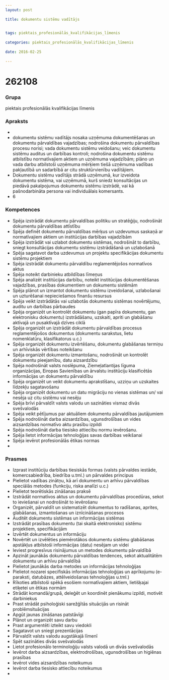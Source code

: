 ```yaml
---
layout: post
    
title: dokumentu sistēmu vadītājs

    
tags: piektais_profesionālās_kvalifikācijas_līmenis
    
categories: piektais_profesionālās_kvalifikācijas_līmenis
    
date: 2016-02-25
    
---
```

# 262108

### Grupa
piektais profesionālās kvalifikācijas līmenis


### Apraksts

* 
* dokumentu sistēmu vadītājs nosaka uzņēmuma dokumentēšanas un dokumentu pārvaldības vajadzības; nodrošina dokumentu pārvaldības procesu norisi; vada dokumentu sistēmu veidošanu; veic dokumentu sistēmu auditus un darbības kontroli; nodrošina dokumentu sistēmu atbilstību normatīvajiem aktiem un uzņēmuma vajadzībām; plāno un vada darbu atbilstoši uzņēmuma mērķiem tiešā uzņēmuma vadības pakļautībā un sadarbībā ar citu struktūrvienību vadītājiem. 
* 	Dokumentu sistēmu vadītājs strādā uzņēmumā, kur izveidota dokumentu sistēma, vai uzņēmumā, kurš sniedz konsultācijas un piedāvā pakalpojumus dokumentu sistēmu izstrādē, vai kā pašnodarbināta persona vai individuālais komersants. 
* 	6 

### Kompetences

* Spēja izstrādāt dokumentu pārvaldības politiku un stratēģiju, nodrošināt dokumentu pārvaldības attīstību
* Spēja definēt dokumentu pārvaldības mērķus un uzdevumus saskaņā ar normatīvajiem aktiem un institūcijas darbības vajadzībām
* Spēja izstrādāt vai uzlabot dokumentu sistēmas, nodrošināt to darbību, sniegt konsultācijas dokumentu sistēmu izstrādāšanā un uzlabošanā
* Spēja sagatavot darba uzdevumus un projektu specifikācijas dokumentu sistēmu projektiem
* Spēja izstrādāt dokumentu pārvaldību reglamentējošos normatīvos aktus
* Spēja noteikt darbinieku atbildības līmeņus
* Spēja analizēt institūcijas darbību, noteikt institūcijas dokumentēšanas vajadzības, prasības dokumentiem un dokumentu sistēmām
* Spēja plānot un izmantot dokumentu sistēmu izveidošanai, uzlabošanai un uzturēšanai nepieciešamos finanšu resursus
* Spēja veikt izstrādātās vai uzlabotās dokumentu sistēmas novērtējumu, auditu un darbības pārbaudes
* Spēja organizēt un kontrolēt dokumentu (gan papīra dokumentu, gan elektronisku dokumentu) izstrādāšanu, uzskaiti, apriti un glabāšanu aktīvajā un pusaktīvajā dzīves ciklā
* Spēja organizēt un izstrādāt dokumentu pārvaldības procesus reglamentējošos dokumentus (dokumentu sarakstus, lietu nomenklatūru, klasifikatorus u.c.)
* Spēja organizēt dokumentu izvērtēšanu, dokumentu glabāšanas termiņu un arhīviskās vērtības noteikšanu
* Spēja organizēt dokumentu izmantošanu, nodrošināt un kontrolēt dokumentu pieejamību, datu aizsardzību
* Spēja nodrošināt valsts noslēpuma, Ziemeļatlantijas līguma organizācijas, Eiropas Savienības un ārvalstu institūciju klasificētās informācijas un dokumentu pārvaldību
* Spēja organizēt un veikt dokumentu aprakstīšanu, uzziņu un uzskaites līdzekļu sagatavošanu
* Spēja organizēt dokumentu un datu migrāciju no vienas sistēmas un/ vai nesēja uz citu sistēmu vai nesēju
* Spēja brīvi pārvaldīt valsts valodu un sazināties vismaz divās svešvalodās
* Spēja veikt pētījumus par aktuāliem dokumentu pārvaldības jautājumiem
* Spēja nodrošināt darba aizsardzības, ugunsdrošības un vides aizsardzības normatīvo aktu prasību izpildi
* Spēja nodrošināt darba tiesisko attiecību normu ievērošanu.
*  Spēja lietot informācijas tehnoloģijas savas darbības veikšanai
* Spēja ievērot profesionālās ētikas normas
* 

### Prasmes 
* Izprast institūciju darbības tiesiskās formas (valsts pārvaldes iestāde, komercsabiedrība, biedrība u.tml.) un pārvaldes principus
* Pielietot vadības zinātņu, kā arī dokumentu un arhīvu pārvaldības speciālās metodes (funkciju, riska analīzi u.c.)
* Pielietot teorētiskās zināšanas praksē
* Izstrādāt normatīvos aktus un dokumentu pārvaldības procedūras, sekot to ieviešanai un nodrošināt to ievērošanu
* Organizēt, pārvaldīt un sistematizēt dokumentus to radīšanas, aprites, glabāšanas, izmantošanas un iznīcināšanas procesos
* Auditēt dokumentu sistēmas un informācijas sistēmas
* Izstrādāt prasības dokumentu (tai skaitā elektronisko) sistēmu projektiem, specifikācijām
* Izvērtēt dokumentus un informāciju
* Novērtēt un izvēlēties piemērotākos dokumentu sistēmu glabāšanas apstākļus atbilstoši informācijas (datu) nesējam un videi
* Ieviest progresīvus risinājumus un metodes dokumentu pārvaldībā
* Apzināt jaunākās dokumentu pārvaldības tendences, sekot aktualitātēm dokumentu un arhīvu pārvaldībā
* Pielietot jaunākās darba metodes un informācijas tehnoloģijas
* Pielietot nozarei specifiskās informācijas tehnoloģijas un aprīkojumu (e-paraksti, datubāzes, attēlveidošanas tehnoloģijas u.tml.) 
* Rīkoties atbilstoši spēkā esošiem normatīvajiem aktiem, lietišķajai etiķetei un ētikas normām
* Strādāt komandā/grupā, deleģēt un koordinēt pienākumu izpildi, motivēt darbiniekus
* Prast strādāt psiholoģiski sarežģītās situācijās un risināt problēmsituācijas
* Apgūt jaunas zināšanas patstāvīgi
* Plānot un organizēt savu darbu
* Prast argumentēti izteikt savu viedokli
* Sagatavot un sniegt prezentācijas
* Pārvaldīt valsts valodu augstākajā līmenī
* Spēt sazināties divās svešvalodās
* Lietot profesionālo terminoloģiju valsts valodā un divās svešvalodās
* Ievērot darba aizsardzības, elektrodrošības, ugunsdrošības un higiēnas prasības
* Ievērot vides aizsardzības noteikumus
* Ievērot darba tiesisko attiecību noteikumus
* 